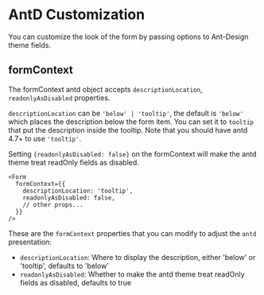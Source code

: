 # AntD Customization

You can customize the look of the form by passing options to Ant-Design theme fields.

## formContext

The formContext antd object accepts `descriptionLocation`, `readonlyAsDisabled` properties.

`descriptionLocation` can be `'below' | 'tooltip'`, the default is `'below'` which places the description below the form item.
You can set it to `tooltip` that put the description inside the tooltip.
Note that you should have antd 4.7+ to use `'tooltip'`.

Setting `{readonlyAsDisabled: false}` on the formContext will make the antd theme treat readOnly fields as disabled.

```tsx
<Form
  formContext={{
    descriptionLocation: 'tooltip',
    readonlyAsDisabled: false,
    // other props...
  }}
/>
```

These are the `formContext` properties that you can modify to adjust the `antd` presentation:

- `descriptionLocation`: Where to display the description, either 'below' or 'tooltip', defaults to 'below'
- `readonlyAsDisabled`: Whether to make the antd theme treat readOnly fields as disabled, defaults to true
